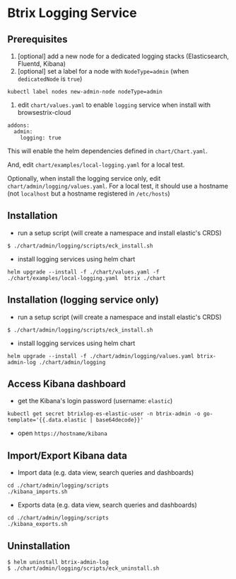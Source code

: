 # Btrix Logging Service

## Prerequisites

1. [optional] add a new node for a dedicated logging stacks (Elasticsearch, Fluentd, Kibana)
1. [optional] set a label for a node with `NodeType=admin` (when `dedicatedNode` is `true`)
```
kubectl label nodes new-admin-node nodeType=admin
```
1. edit `chart/values.yaml` to enable `logging` service when install with browsestrix-cloud
```
addons:
  admin:
    logging: true
```
This will enable the helm dependencies defined in `chart/Chart.yaml`.

And, edit `chart/examples/local-logging.yaml` for a local test.

Optionally, when install the logging service only, edit `chart/admin/logging/values.yaml`.
For a local test, it should use a hostname (not `localhost` but a hostname registered in `/etc/hosts`)

## Installation

* run a setup script (will create a namespace and install elastic's CRDS)
```
$ ./chart/admin/logging/scripts/eck_install.sh
```
* install logging services using helm chart
```
helm upgrade --install -f ./chart/values.yaml -f ./chart/examples/local-logging.yaml  btrix ./chart
```

## Installation (logging service only)

* run a setup script (will create a namespace and install elastic's CRDS)
```
$ ./chart/admin/logging/scripts/eck_install.sh
```
* install logging services using helm chart
```
helm upgrade --install -f ./chart/admin/logging/values.yaml btrix-admin-log ./chart/admin/logging
```

## Access Kibana dashboard

* get the Kibana's login password (username: `elastic`)
```
kubectl get secret btrixlog-es-elastic-user -n btrix-admin -o go-template='{{.data.elastic | base64decode}}'
```
* open `https://hostname/kibana`

## Import/Export Kibana data

* Import data (e.g. data view, search queries and dashboards)

```
cd ./chart/admin/logging/scripts
./kibana_imports.sh
```

* Exports data (e.g. data view, search queries and dashboards)

```
cd ./chart/admin/logging/scripts
./kibana_exports.sh
```

## Uninstallation

```
$ helm uninstall btrix-admin-log
$ ./chart/admin/logging/scripts/eck_uninstall.sh
```
